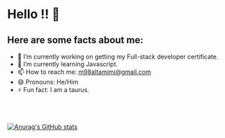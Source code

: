 # Hello !! 👋


## Here are some facts about me:


- 🔭 I’m currently working on getting my Full-stack developer certificate.
- 🌱 I’m currently learning Javascript.
- 📫 How to reach me: m98altamimi@gmail.com
- 😄 Pronouns: He/Him
- ⚡ Fun fact: I am a taurus.

<br> <br>

 [![Anurag's GitHub stats](https://github-readme-stats.vercel.app/api?username=MohammadAltamimi98)](https://github.com/anuraghazra/github-readme-stats)

